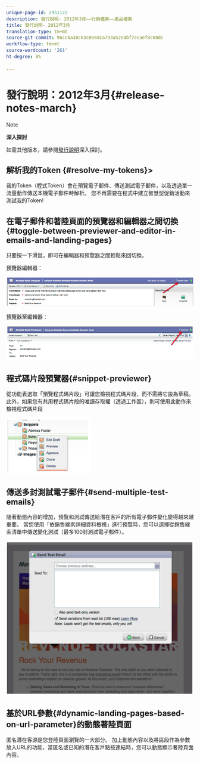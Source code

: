 ```yaml
---
unique-page-id: 2951122
description: 發行說明- 2012年3月——行銷檔案——產品檔案
title: 發行說明- 2012年3月
translation-type: tm+mt
source-git-commit: 96cc6a30c63c8e8dca793a52e4bf7ecaef8c08dc
workflow-type: tm+mt
source-wordcount: '261'
ht-degree: 0%

---
```



# 發行說明：2012年3月{#release-notes-march}

>[!NOTE]
>
>**深入探討**
>
>如需其他版本，請參閱[發行說明](http://docs.marketo.com/display/docs/release+notes)深入探討。
>
>## 解析我的Token {#resolve-my-tokens}>

我的Token（程式Token）會在預覽電子郵件、傳送測試電子郵件，以及透過單一流量動作傳送本機電子郵件時解析。 您不再需要在程式中建立智慧型促銷活動來測試我的Token!

## 在電子郵件和著陸頁面的預覽器和編輯器之間切換{#toggle-between-previewer-and-editor-in-emails-and-landing-pages}

只要按一下滑鼠，即可在編輯器和預覽器之間輕鬆來回切換。

預覽器編輯器：

![](assets/image2014-9-23-10-3a0-3a13.png)

預覽器至編輯器：

![](assets/image2014-9-23-10-3a0-3a25.png)

## 程式碼片段預覽器{#snippet-previewer}

從功能表選取「預覽程式碼片段」可讓您檢視程式碼片段，而不需將它設為草稿。此外，如果您有共用程式碼片段的唯讀存取權（透過工作區），則可使用此動作來檢視程式碼片段

![](assets/image2014-9-23-10-3a0-3a37.png)

## 傳送多封測試電子郵件{#send-multiple-test-emails}

隨著動態內容的增加，預覽和測試傳送給潛在客戶的所有電子郵件變化變得越來越重要。 當您使用「依銷售線索詳細資料檢視」進行預覽時，您可以選擇從銷售線索清單中傳送變化測試（最多100封測試電子郵件）。

![](assets/image2014-9-23-10-3a0-3a50.png)

## 基於URL參數{#dynamic-landing-pages-based-on-url-parameter}的動態著陸頁面

匿名潛在客源是您登陸頁面瀏覽的一大部分。 加上動態內容以及將區段作為參數放入URL的功能，當匿名或已知的潛在客戶點按連結時，您可以動態顯示著陸頁面內容。

